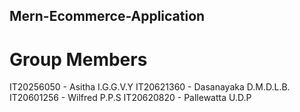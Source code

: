 ## Mern-Ecommerce-Application

# Group Members
IT20256050 - Asitha I.G.G.V.Y
IT20621360 - Dasanayaka D.M.D.L.B.
IT20601256 - Wilfred P.P.S
IT20620820 - Pallewatta U.D.P

